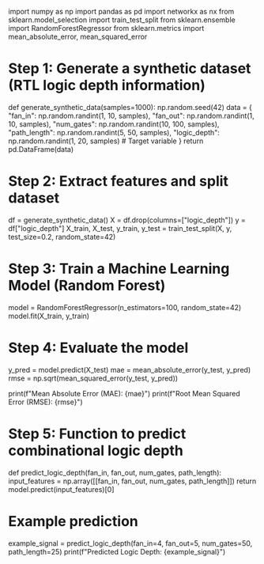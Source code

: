 import numpy as np
import pandas as pd
import networkx as nx
from sklearn.model_selection import train_test_split
from sklearn.ensemble import RandomForestRegressor
from sklearn.metrics import mean_absolute_error, mean_squared_error

# Step 1: Generate a synthetic dataset (RTL logic depth information)
def generate_synthetic_data(samples=1000):
    np.random.seed(42)
    data = {
        "fan_in": np.random.randint(1, 10, samples),
        "fan_out": np.random.randint(1, 10, samples),
        "num_gates": np.random.randint(10, 100, samples),
        "path_length": np.random.randint(5, 50, samples),
        "logic_depth": np.random.randint(1, 20, samples)  # Target variable
    }
    return pd.DataFrame(data)

# Step 2: Extract features and split dataset
df = generate_synthetic_data()
X = df.drop(columns=["logic_depth"])
y = df["logic_depth"]
X_train, X_test, y_train, y_test = train_test_split(X, y, test_size=0.2, random_state=42)

# Step 3: Train a Machine Learning Model (Random Forest)
model = RandomForestRegressor(n_estimators=100, random_state=42)
model.fit(X_train, y_train)

# Step 4: Evaluate the model
y_pred = model.predict(X_test)
mae = mean_absolute_error(y_test, y_pred)
rmse = np.sqrt(mean_squared_error(y_test, y_pred))

print(f"Mean Absolute Error (MAE): {mae}")
print(f"Root Mean Squared Error (RMSE): {rmse}")

# Step 5: Function to predict combinational logic depth
def predict_logic_depth(fan_in, fan_out, num_gates, path_length):
    input_features = np.array([[fan_in, fan_out, num_gates, path_length]])
    return model.predict(input_features)[0]

# Example prediction
example_signal = predict_logic_depth(fan_in=4, fan_out=5, num_gates=50, path_length=25)
print(f"Predicted Logic Depth: {example_signal}")
